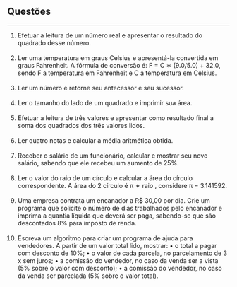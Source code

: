<h2>Questões</h2> 
<hr>
<ol type="1">
	<li>
		Efetuar a leitura de um número real e apresentar o resultado do quadrado desse número.<br><br>
	</li>
	<li>
		Ler uma temperatura em graus Celsius e apresentá-la convertida em graus Fahrenheit. A fórmula de conversão é: F = C ∗ (9.0/5.0) + 32.0, sendo F a temperatura em Fahrenheit e C a temperatura em Celsius.<br><br>
	</li>
	<li>
		Ler um número e retorne seu antecessor e seu sucessor.<br><br>
	</li>
	<li>
		Ler o tamanho do lado de um quadrado e imprimir sua área.<br><br>
	</li>
	<li>
		Efetuar a leitura de três valores e apresentar como resultado final a soma dos quadrados dos três valores lidos.<br><br>
	</li>
	<li>
		Ler quatro notas e calcular a média aritmética obtida.<br><br>
	</li>
	<li>
		Receber o salário de um funcionário, calcular e mostrar seu novo salário, sabendo que ele recebeu um aumento de 25%.<br><br>
	</li>
	<li>
		Ler o valor do raio de um cı́rculo e calcular a área do cı́rculo correspondente. A área do 2 cı́rculo é π ∗ raio , considere π = 3.141592.<br><br>
	</li>
	<li>
		Uma empresa contrata um encanador a R$ 30,00 por dia. Crie um programa que solicite o número de dias trabalhados pelo encanador e imprima a quantia lı́quida que deverá ser paga, sabendo-se que são descontados 8% para imposto de renda.<br><br>
	</li>
	<li>
		Escreva um algoritmo para criar um programa de ajuda para vendedores. A partir de um valor total lido, mostrar:
			• o total a pagar com desconto de 10%;
			• o valor de cada parcela, no parcelamento de 3 x sem juros;
			• a comissão do vendedor, no caso da venda ser a vista (5% sobre o valor com desconto);
			• a comissão do vendedor, no caso da venda ser parcelada (5% sobre o valor total).
	</li>
</ol>
